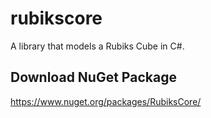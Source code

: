 # rubikscore
A library that models a Rubiks Cube in C#.

## Download NuGet Package

https://www.nuget.org/packages/RubiksCore/

